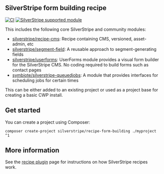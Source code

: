 ## SilverStripe form building recipe

[![CI](https://github.com/silverstripe/recipe-form-building/actions/workflows/ci.yml/badge.svg)](https://github.com/silverstripe/recipe-form-building/actions/workflows/ci.yml)
[![SilverStripe supported module](https://img.shields.io/badge/silverstripe-supported-0071C4.svg)](https://www.silverstripe.org/software/addons/silverstripe-commercially-supported-module-list/)

This includes the following core SilverStripe and community modules:

 * [silverstripe/recipe-cms](https://github.com/silverstripe/recipe-cms): Recipe containing CMS, versioned, asset-admin, etc
 * [silverstripe/segment-field](https://github.com/silverstripe/silverstripe-segment-field): A reusable approach to
   segment-generating fields
 * [silverstripe/userforms](https://github.com/silverstripe/silverstripe-userforms): UserForms module provides a visual
   form builder for the SilverStripe CMS. No coding required to build forms such as contact pages
 * [symbiote/silverstripe-queuedjobs](https://github.com/symbiote/silverstripe-queuedjobs): A module that provides
   interfaces for scheduling jobs for certain times

This can be either added to an existing project or used as a project base for creating a basic CWP install.

## Get started

You can create a project using Composer:

```
composer create-project silverstripe/recipe-form-building ./myproject ^1
```

## More information

See the [recipe plugin](https://github.com/silverstripe/recipe-plugin) page for instructions on how
SilverStripe recipes work.
